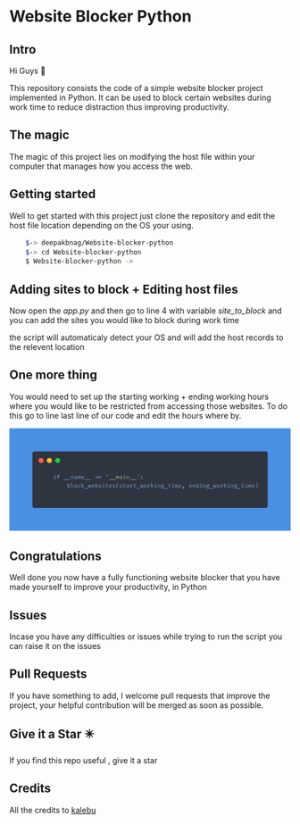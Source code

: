 # Website Blocker Python


Intro 
------------

Hi Guys 👋 

This repository consists the code of a simple website blocker project implemented in Python. It can be used to block certain websites during work time to reduce distraction thus improving productivity.


The magic 
--------------

The magic of this project lies on modifying the host file within your 
computer that manages how you access the web.

Getting started 
---------------------

Well to get started with this project just clone the repository 
and edit the host file location depending on the OS your using.

```bash
    $-> deepakbnag/Website-blocker-python
    $-> cd Website-blocker-python
    $ Website-blocker-python ->
```

Adding sites to block + Editing host files 
------------------------------------------------

Now open the *app.py* and then go to line 4 with variable *site_to_block*
and you can add the sites you would like to block during work time


the script will automaticaly detect your OS and will add the host records to the relevent location

One more thing 
-------------------

You would need to set up the starting working + ending working hours where you would like to be restricted from accessing those websites.
To do this go to line last line of our code and edit the hours where by.

![time_to_block](./time_to_block.png)

Congratulations 
--------------------

Well done you now have a fully functioning website blocker that you have made yourself to improve your productivity, in Python 

Issues 
-----------

Incase you have any difficulties or issues while trying to run the script
you can raise it on the issues 

Pull Requests
----------------

If you have something to add, I welcome pull requests that improve the project, your helpful contribution will be merged as soon as possible.


Give it a Star ✴️
--------------------
If you find this repo useful , give it a star

Credits
-----------
All the credits to [kalebu](https://github.com/Kalebu)
